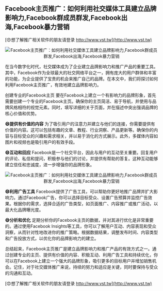 ## **Facebook主页推广：如何利用社交媒体工具建立品牌影响力,Facebook群成员群发,Facebook出海,Facebook暴力营销**

[😍想了解推广相关软件的朋友请登录 http://www.vst.tw](http://www.vst.tw)

 <center><img src="https://vst.tw/MP4/tuiguang/png/6.png" alt="Facebook主页推广：如何利用社交媒体工具建立品牌影响力,Facebook群成员群发,Facebook出海,Facebook暴力营销"></center>

在当今数字化时代，社交媒体成为了企业建立品牌影响力和推广产品的重要工具。其中，Facebook作为全球最大的社交网络平台之一，拥有庞大的用户群体和丰富的功能，为企业提供了宝贵的机会来推广自己的品牌。在本文中，我们将探讨如何利用Facebook主页推广，有效地建立品牌影响力。

创建专业的Facebook主页
要在Facebook上建立一个有影响力的品牌形象，首先需要创建一个专业的Facebook主页。确保你的主页简洁、易于导航，并使用与品牌风格相符的视觉元素。同时，填写详细的关于页面，并在描述中突出强调品牌的核心价值和优势。

**😄提供有价值的内容**
为了吸引用户的注意力并建立与他们的连接，你需要提供有价值的内容。这可以包括有趣的文章、教程、行业洞察、产品更新等。确保你的内容与目标受众的兴趣和需求相关，并以易于消化的方式展示。此外，多媒体内容如图片和视频也是吸引用户的有效手段。

**😄互动和回应**
Facebook是一个社交平台，因此与用户的互动至关重要。回复用户的评论、私信和提问，积极参与他们的讨论，并提供有帮助的答复。这种互动能够建立信任和忠诚度，进一步增强你的品牌形象。

 <center><img src="https://vst.tw/MP4/tuiguang/png/3.png" alt="Facebook主页推广：如何利用社交媒体工具建立品牌影响力,Facebook群成员群发,Facebook出海,Facebook暴力营销"></center>

**😄利用广告工具**
Facebook提供了广告工具，可以帮助你更好地推广品牌并扩大影响力。通过Facebook广告，你可以选择目标受众、设置广告预算并监控广告效果。根据你的需求，选择合适的广告类型，如页面推广、内容推广或推广活动，以最大化品牌曝光度。

**😄分析和优化**
定期分析你的Facebook主页的数据，并对其进行优化是非常重要的。通过使用Facebook Insights等工具，你可以了解用户互动、内容表现和受众洞察，从而针对性地改进你的推广策略。根据数据结果，调整发布时间、内容类型和广告投放方式，以优化你的品牌影响力的建立。

总结起来，Facebook主页推广是建立品牌影响力和推广产品的有效方式之一。通过创建专业的主页、提供有价值的内容、积极互动、利用广告工具和持续优化，你可以在Facebook上建立一个强大的品牌形象，吸引更多的目标用户并增加销售机会。记住，对于社交媒体推广来说，持续的努力和适应是关键，同时要保持与受众的沟通和互动。

[😍想了解推广相关软件的朋友请登录 http://www.vst.tw](http://www.vst.tw)



